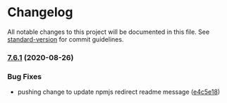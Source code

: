 # Changelog

All notable changes to this project will be documented in this file. See [standard-version](https://github.com/conventional-changelog/standard-version) for commit guidelines.

### [7.6.1](https://github.com/macropeople/macrocore/compare/v7.5.0...v7.6.1) (2020-08-26)


### Bug Fixes

* pushing change to update npmjs redirect readme message ([e4c5e18](https://github.com/macropeople/macrocore/commit/e4c5e1869e19f87b9d6ca47346b908c3a5a57db1))
